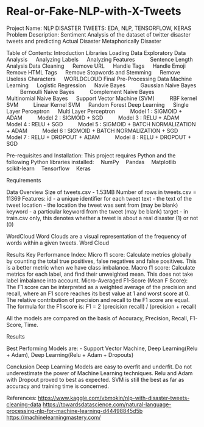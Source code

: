# Real-or-Fake-NLP-with-X-Tweets

Project Name: NLP DISASTER TWEETS: EDA, NLP, TENSORFLOW, KERAS
Problem Description:
Sentiment Analysis of the dataset of twitter disaster tweets and predicting
  Actual Disaster
  Metaphorically Disaster

Table of Contents:
Introduction
Libraries
Loading Data
Exploratory Data Analysis
   Analyzing Labels
   Analyzing Features
      Sentence Length Analysis
Data Cleaning
    Remove URL
   Handle Tags
   Handle Emoji
   Remove HTML Tags
   Remove Stopwords and Stemming
   Remove Useless Characters
   WORLDCLOUD
Final Pre-Processing Data
Machine Learning
   Logistic Regression
   Navie Bayes
      Gaussian Naive Bayes
      Bernoulli Naive Bayes
      Complement Naive Bayes
      Multinomial Naive Bayes
   Support Vector Machine (SVM)
      RBF kernel SVM
      Linear Kernel SVM
   Random Forest
Deep Learning
   Single Layer Perceptron
   Multi Layer Perceptron
      Model 1 : SIGMOID + ADAM
      Model 2 : SIGMOID + SGD
      Model 3 : RELU + ADAM
      Model 4 : RELU + SGD
      Model 5 : SIGMOID + BATCH NORMALIZATION + ADAM
      Model 6 : SIGMOID + BATCH NORMALIZATION + SGD
      Model 7 : RELU + DROPOUT + ADAM
      Model 8 : RELU + DROPOUT + SGD

Pre-requisites and Installation:
This project requires Python and the following Python libraries installed:
   NumPy
   Pandas
   Matplotlib
   scikit-learn
   Tensorflow
   Keras

Requirements

Data Overview
Size of tweets.csv - 1.53MB
Number of rows in tweets.csv = 11369
Features:
     id - a unique identifier for each tweet
     text - the text of the tweet
     location - the location the tweet was sent from (may be blank)
     keyword - a particular keyword from the tweet (may be blank)
     target - in train.csv only, this denotes whether a tweet is about a real disaster (1) or not (0)

WordCloud
Word Clouds are a visual representation of the frequency of words within a given tweets. Word Cloud

Results
Key Performance Index:
Micro f1 score: Calculate metrics globally by counting the total true positives, false negatives and false positives. This is a better metric when we have class imbalance.
Macro f1 score: Calculate metrics for each label, and find their unweighted mean. This does not take label imbalance into account.
Micro-Averaged F1-Score (Mean F Score): The F1 score can be interpreted as a weighted average of the precision and recall, where an F1 score reaches its best value at 1 and worst score at 0. The relative contribution of precision and recall to the F1 score are equal. The formula for the F1 score is:
F1 = 2 (precision recall) / (precision + recall)

All the models are compared on the basis of Accuracy, Precision, Recall, F1-Score, Time.

Results

Best Performing Models are: - Support Vector Machine, Deep Learning(Relu + Adam), Deep Learning(Relu + Adam + Dropouts)

Conclusion
Deep Learning Models are easy to overfit and underfit.
Do not underestimate the power of Machine Learning techniques.
Relu and Adam with Dropout proved to best as expected.
SVM is still the best as far as accuracy and training time is concerned.

References:
https://www.kaggle.com/vbmokin/nlp-with-disaster-tweets-cleaning-data
https://towardsdatascience.com/natural-language-processing-nlp-for-machine-learning-d44498845d5b
https://machinelearningmastery.com/
